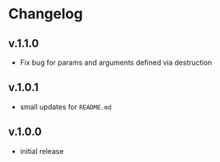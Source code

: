 # Changelog

## v.1.1.0

* Fix bug for params and arguments defined via destruction

## v.1.0.1

* small updates for `README.md`

## v.1.0.0

* initial release
